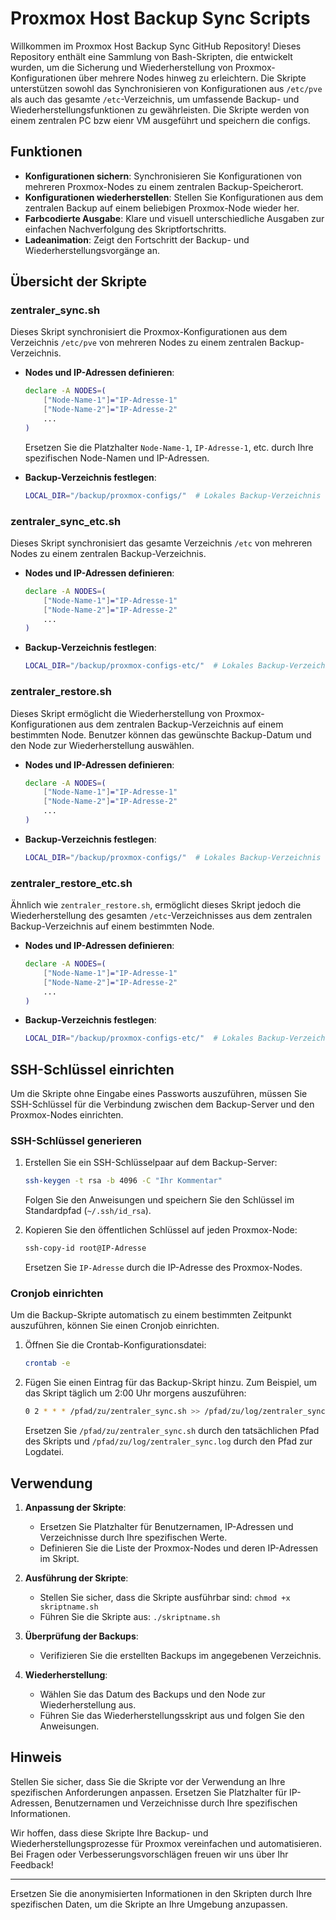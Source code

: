 # Proxmox Host Backup Sync Scripts

Willkommen im Proxmox Host Backup Sync GitHub Repository! Dieses Repository enthält eine Sammlung von Bash-Skripten, die entwickelt wurden, um die Sicherung und Wiederherstellung von Proxmox-Konfigurationen über mehrere Nodes hinweg zu erleichtern. Die Skripte unterstützen sowohl das Synchronisieren von Konfigurationen aus `/etc/pve` als auch das gesamte `/etc`-Verzeichnis, um umfassende Backup- und Wiederherstellungsfunktionen zu gewährleisten.
Die Skripte werden von einem zentralen PC bzw eienr VM ausgeführt und speichern die configs.

## Funktionen

- **Konfigurationen sichern**: Synchronisieren Sie Konfigurationen von mehreren Proxmox-Nodes zu einem zentralen Backup-Speicherort.
- **Konfigurationen wiederherstellen**: Stellen Sie Konfigurationen aus dem zentralen Backup auf einem beliebigen Proxmox-Node wieder her.
- **Farbcodierte Ausgabe**: Klare und visuell unterschiedliche Ausgaben zur einfachen Nachverfolgung des Skriptfortschritts.
- **Ladeanimation**: Zeigt den Fortschritt der Backup- und Wiederherstellungsvorgänge an.

## Übersicht der Skripte

### zentraler_sync.sh

Dieses Skript synchronisiert die Proxmox-Konfigurationen aus dem Verzeichnis `/etc/pve` von mehreren Nodes zu einem zentralen Backup-Verzeichnis.

- **Nodes und IP-Adressen definieren**:
  ```bash
  declare -A NODES=(
      ["Node-Name-1"]="IP-Adresse-1"
      ["Node-Name-2"]="IP-Adresse-2"
      ...
  )
  ```
  Ersetzen Sie die Platzhalter `Node-Name-1`, `IP-Adresse-1`, etc. durch Ihre spezifischen Node-Namen und IP-Adressen.

- **Backup-Verzeichnis festlegen**:
  ```bash
  LOCAL_DIR="/backup/proxmox-configs/"  # Lokales Backup-Verzeichnis
  ```

### zentraler_sync_etc.sh

Dieses Skript synchronisiert das gesamte Verzeichnis `/etc` von mehreren Nodes zu einem zentralen Backup-Verzeichnis.

- **Nodes und IP-Adressen definieren**:
  ```bash
  declare -A NODES=(
      ["Node-Name-1"]="IP-Adresse-1"
      ["Node-Name-2"]="IP-Adresse-2"
      ...
  )
  ```

- **Backup-Verzeichnis festlegen**:
  ```bash
  LOCAL_DIR="/backup/proxmox-configs-etc/"  # Lokales Backup-Verzeichnis
  ```

### zentraler_restore.sh

Dieses Skript ermöglicht die Wiederherstellung von Proxmox-Konfigurationen aus dem zentralen Backup-Verzeichnis auf einem bestimmten Node. Benutzer können das gewünschte Backup-Datum und den Node zur Wiederherstellung auswählen.

- **Nodes und IP-Adressen definieren**:
  ```bash
  declare -A NODES=(
      ["Node-Name-1"]="IP-Adresse-1"
      ["Node-Name-2"]="IP-Adresse-2"
      ...
  )
  ```

- **Backup-Verzeichnis festlegen**:
  ```bash
  LOCAL_DIR="/backup/proxmox-configs/"  # Lokales Backup-Verzeichnis
  ```

### zentraler_restore_etc.sh

Ähnlich wie `zentraler_restore.sh`, ermöglicht dieses Skript jedoch die Wiederherstellung des gesamten `/etc`-Verzeichnisses aus dem zentralen Backup-Verzeichnis auf einem bestimmten Node.

- **Nodes und IP-Adressen definieren**:
  ```bash
  declare -A NODES=(
      ["Node-Name-1"]="IP-Adresse-1"
      ["Node-Name-2"]="IP-Adresse-2"
      ...
  )
  ```

- **Backup-Verzeichnis festlegen**:
  ```bash
  LOCAL_DIR="/backup/proxmox-configs-etc/"  # Lokales Backup-Verzeichnis
  ```

## SSH-Schlüssel einrichten

Um die Skripte ohne Eingabe eines Passworts auszuführen, müssen Sie SSH-Schlüssel für die Verbindung zwischen dem Backup-Server und den Proxmox-Nodes einrichten.

### SSH-Schlüssel generieren

1. Erstellen Sie ein SSH-Schlüsselpaar auf dem Backup-Server:
   ```bash
   ssh-keygen -t rsa -b 4096 -C "Ihr Kommentar"
   ```
   Folgen Sie den Anweisungen und speichern Sie den Schlüssel im Standardpfad (`~/.ssh/id_rsa`).

2. Kopieren Sie den öffentlichen Schlüssel auf jeden Proxmox-Node:
   ```bash
   ssh-copy-id root@IP-Adresse
   ```
   Ersetzen Sie `IP-Adresse` durch die IP-Adresse des Proxmox-Nodes.

### Cronjob einrichten

Um die Backup-Skripte automatisch zu einem bestimmten Zeitpunkt auszuführen, können Sie einen Cronjob einrichten.

1. Öffnen Sie die Crontab-Konfigurationsdatei:
   ```bash
   crontab -e
   ```

2. Fügen Sie einen Eintrag für das Backup-Skript hinzu. Zum Beispiel, um das Skript täglich um 2:00 Uhr morgens auszuführen:
   ```bash
   0 2 * * * /pfad/zu/zentraler_sync.sh >> /pfad/zu/log/zentraler_sync.log 2>&1
   ```

   Ersetzen Sie `/pfad/zu/zentraler_sync.sh` durch den tatsächlichen Pfad des Skripts und `/pfad/zu/log/zentraler_sync.log` durch den Pfad zur Logdatei.

## Verwendung

1. **Anpassung der Skripte**:
   - Ersetzen Sie Platzhalter für Benutzernamen, IP-Adressen und Verzeichnisse durch Ihre spezifischen Werte.
   - Definieren Sie die Liste der Proxmox-Nodes und deren IP-Adressen im Skript.

2. **Ausführung der Skripte**:
   - Stellen Sie sicher, dass die Skripte ausführbar sind: `chmod +x skriptname.sh`
   - Führen Sie die Skripte aus: `./skriptname.sh`

3. **Überprüfung der Backups**:
   - Verifizieren Sie die erstellten Backups im angegebenen Verzeichnis.

4. **Wiederherstellung**:
   - Wählen Sie das Datum des Backups und den Node zur Wiederherstellung aus.
   - Führen Sie das Wiederherstellungsskript aus und folgen Sie den Anweisungen.

## Hinweis

Stellen Sie sicher, dass Sie die Skripte vor der Verwendung an Ihre spezifischen Anforderungen anpassen. Ersetzen Sie Platzhalter für IP-Adressen, Benutzernamen und Verzeichnisse durch Ihre spezifischen Informationen.

Wir hoffen, dass diese Skripte Ihre Backup- und Wiederherstellungsprozesse für Proxmox vereinfachen und automatisieren. Bei Fragen oder Verbesserungsvorschlägen freuen wir uns über Ihr Feedback!

---

Ersetzen Sie die anonymisierten Informationen in den Skripten durch Ihre spezifischen Daten, um die Skripte an Ihre Umgebung anzupassen.

